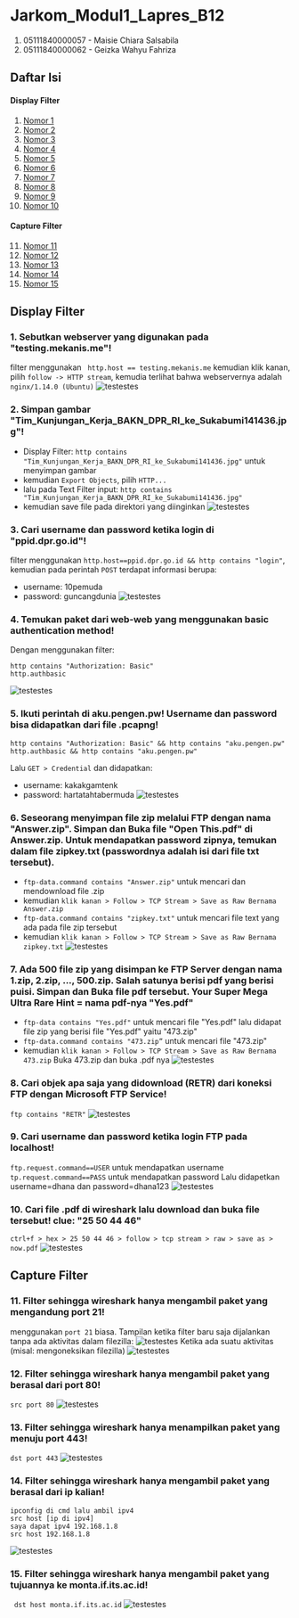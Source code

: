 # Jarkom_Modul1_Lapres_B12

1. 05111840000057 - Maisie Chiara Salsabila
2. 05111840000062 - Geizka Wahyu Fahriza


## Daftar Isi
#### Display Filter
  1. [Nomor 1](#1)
  2. [Nomor 2](#2)
  3. [Nomor 3](#3)
  4. [Nomor 4](#4)
  5. [Nomor 5](#5)
  6. [Nomor 6](#6)
  7. [Nomor 7](#7)
  8. [Nomor 8](#8)
  9. [Nomor 9](#9)
  10. [Nomor 10](#10)
#### Capture Filter
  11. [Nomor 11](#11)
  12. [Nomor 12](#12)
  13. [Nomor 13](#13)
  14. [Nomor 14](#14)
  15. [Nomor 15](#15)

## Display Filter 
<a name="1"></a>
### 1. Sebutkan webserver yang digunakan pada "testing.mekanis.me"!
filter menggunakan ``` http.host == testing.mekanis.me``` kemudian klik kanan, pilih ```follow -> HTTP stream```, kemudia terlihat bahwa webservernya adalah ```nginx/1.14.0 (Ubuntu)```
![testestes](/modul1/1.png)

<a name="2"></a>
### 2. Simpan gambar "Tim_Kunjungan_Kerja_BAKN_DPR_RI_ke_Sukabumi141436.jpg"!
- Display Filter: ```http contains "Tim_Kunjungan_Kerja_BAKN_DPR_RI_ke_Sukabumi141436.jpg"``` untuk menyimpan gambar
- kemudian ```Export Objects```, pilih ```HTTP...``` 
- lalu pada Text Filter input: ```http contains "Tim_Kunjungan_Kerja_BAKN_DPR_RI_ke_Sukabumi141436.jpg"```
- kemudian save file pada direktori yang diinginkan
![testestes](/modul1/2.png)

<a name="3"></a>
### 3. Cari username dan password ketika login di "ppid.dpr.go.id"!
filter menggunakan ```http.host==ppid.dpr.go.id && http contains "login"```, kemudian pada perintah ```POST``` terdapat informasi berupa:
- username: 10pemuda
- password: guncangdunia
![testestes](/modul1/3.png)

<a name="4"></a>
### 4. Temukan paket dari web-web yang menggunakan basic authentication method!
Dengan menggunakan filter:
```
http contains "Authorization: Basic"
http.authbasic
```
![testestes](/modul1/4.png)

<a name="5"></a>
### 5. Ikuti perintah di aku.pengen.pw! Username dan password bisa didapatkan dari file .pcapng!
```
http contains "Authorization: Basic" && http contains "aku.pengen.pw"
http.authbasic && http contains "aku.pengen.pw"
```
Lalu ```GET > Credential``` dan didapatkan:
- username: kakakgamtenk
- password: hartatahtabermuda
![testestes](/modul1/5.png)

<a name="6"></a>
### 6. Seseorang menyimpan file zip melalui FTP dengan nama "Answer.zip". Simpan dan Buka file "Open This.pdf" di Answer.zip. Untuk mendapatkan password zipnya, temukan dalam file zipkey.txt (passwordnya adalah isi dari file txt tersebut).

- ```ftp-data.command contains "Answer.zip"``` untuk mencari dan mendownload file .zip
- kemudian ```klik kanan > Follow > TCP Stream > Save as Raw Bernama Answer.zip```
- ```ftp-data.command contains "zipkey.txt"``` untuk mencari file text yang ada pada file zip tersebut
- kemudian ```klik kanan > Follow > TCP Stream > Save as Raw Bernama zipkey.txt```
![testestes](/modul1/6.png)

<a name="7"></a>
### 7. Ada 500 file zip yang disimpan ke FTP Server dengan nama 1.zip, 2.zip, ..., 500.zip. Salah satunya berisi pdf yang berisi puisi. Simpan dan Buka file pdf tersebut. Your Super Mega Ultra Rare Hint = nama pdf-nya "Yes.pdf"
- ```ftp-data contains "Yes.pdf"``` untuk mencari file "Yes.pdf" lalu didapat file zip yang berisi file "Yes.pdf" yaitu "473.zip"
- ```ftp-data.command contains "473.zip”``` untuk mencari file "473.zip"
- kemudian ```klik kanan > Follow > TCP Stream > Save as Raw Bernama 473.zip```
Buka 473.zip dan buka .pdf nya
![testestes](/modul1/7.png)

<a name="8"></a>
### 8. Cari objek apa saja yang didownload (RETR) dari koneksi FTP dengan Microsoft FTP Service!
```ftp contains "RETR"```
![testestes](/modul1/8.png)

<a name="9"></a>
### 9. Cari username dan password ketika login FTP pada localhost!
```ftp.request.command==USER``` untuk mendapatkan username
```tp.request.command==PASS``` untuk mendapatkan password
Lalu didapetkan username=dhana dan password=dhana123
![testestes](/modul1/9.png)

<a name="10"></a>
### 10. Cari file .pdf di wireshark lalu download dan buka file tersebut! clue: "25 50 44 46" 
```ctrl+f > hex > 25 50 44 46 > follow > tcp stream > raw > save as > now.pdf```
![testestes](/modul1/10.png)


## Capture Filter

<a name="11"></a>
### 11. Filter sehingga wireshark hanya mengambil paket yang mengandung port 21!
menggunakan ``` port 21 ``` biasa. Tampilan ketika filter baru saja dijalankan tanpa ada aktivitas dalam filezilla:
![testestes](/modul1/11-1.png)
Ketika ada suatu aktivitas (misal: mengoneksikan filezilla)
![testestes](/modul1/11-2.png)

<a name="12"></a>
### 12. Filter sehingga wireshark hanya mengambil paket yang berasal dari port 80!
```src port 80```
![testestes](/modul1/12.png)

<a name="13"></a>
### 13. Filter sehingga wireshark hanya menampilkan paket yang menuju port 443!
```dst port 443```
![testestes](/modul1/13.png)

<a name="14"></a>
### 14. Filter sehingga wireshark hanya mengambil paket yang berasal dari ip kalian!
```
ipconfig di cmd lalu ambil ipv4
src host [ip di ipv4]
saya dapat ipv4 192.168.1.8
src host 192.168.1.8
```
![testestes](/modul1/14.png)

<a name="15"></a>
### 15. Filter sehingga wireshark hanya mengambil paket yang tujuannya ke monta.if.its.ac.id!
``` dst host monta.if.its.ac.id```
![testestes](/modul1/15.png)
